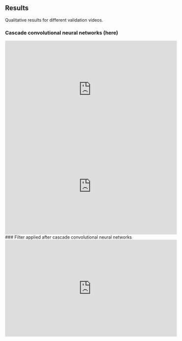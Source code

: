## Results

Qualitative results for different validation videos.

### Cascade convolutional neural networks (here)

<iframe width="560" height="315" src="https://www.youtube.com/embed/B54VQuUGVDA" frameborder="0" allow="accelerometer; autoplay; encrypted-media; gyroscope; picture-in-picture" allowfullscreen></iframe>

<iframe width="560" height="315" src="https://www.youtube.com/embed/7aQmdCtN5uY?rel=0" frameborder="0" allow="accelerometer; autoplay; encrypted-media; gyroscope; picture-in-picture" allowfullscreen></iframe>
### Filter applied after cascade convolutional neural networks 
<iframe width="560" height="315" src="https://www.youtube.com/embed/HoJGWGa_U_I?rel=0" frameborder="0" allow="accelerometer; autoplay; encrypted-media; gyroscope; picture-in-picture" allowfullscreen></iframe>
